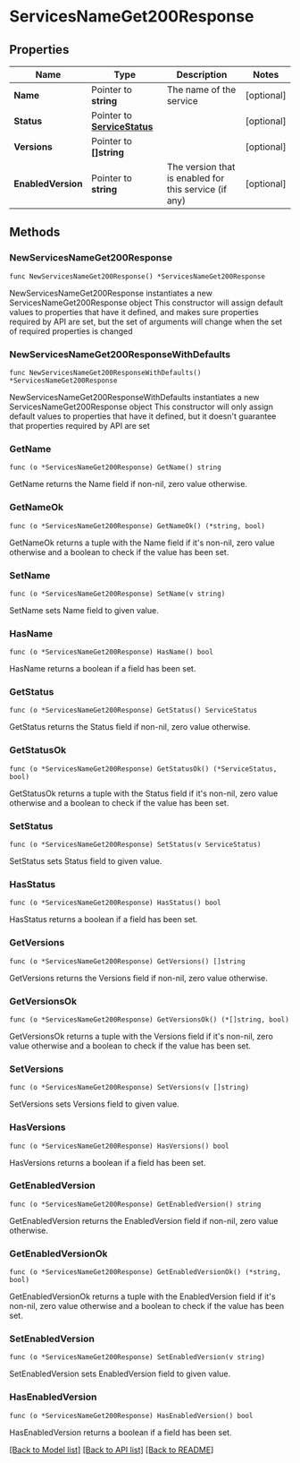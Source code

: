 # ServicesNameGet200Response

## Properties

Name | Type | Description | Notes
------------ | ------------- | ------------- | -------------
**Name** | Pointer to **string** | The name of the service | [optional] 
**Status** | Pointer to [**ServiceStatus**](ServiceStatus.md) |  | [optional] 
**Versions** | Pointer to **[]string** |  | [optional] 
**EnabledVersion** | Pointer to **string** | The version that is enabled for this service (if any) | [optional] 

## Methods

### NewServicesNameGet200Response

`func NewServicesNameGet200Response() *ServicesNameGet200Response`

NewServicesNameGet200Response instantiates a new ServicesNameGet200Response object
This constructor will assign default values to properties that have it defined,
and makes sure properties required by API are set, but the set of arguments
will change when the set of required properties is changed

### NewServicesNameGet200ResponseWithDefaults

`func NewServicesNameGet200ResponseWithDefaults() *ServicesNameGet200Response`

NewServicesNameGet200ResponseWithDefaults instantiates a new ServicesNameGet200Response object
This constructor will only assign default values to properties that have it defined,
but it doesn't guarantee that properties required by API are set

### GetName

`func (o *ServicesNameGet200Response) GetName() string`

GetName returns the Name field if non-nil, zero value otherwise.

### GetNameOk

`func (o *ServicesNameGet200Response) GetNameOk() (*string, bool)`

GetNameOk returns a tuple with the Name field if it's non-nil, zero value otherwise
and a boolean to check if the value has been set.

### SetName

`func (o *ServicesNameGet200Response) SetName(v string)`

SetName sets Name field to given value.

### HasName

`func (o *ServicesNameGet200Response) HasName() bool`

HasName returns a boolean if a field has been set.

### GetStatus

`func (o *ServicesNameGet200Response) GetStatus() ServiceStatus`

GetStatus returns the Status field if non-nil, zero value otherwise.

### GetStatusOk

`func (o *ServicesNameGet200Response) GetStatusOk() (*ServiceStatus, bool)`

GetStatusOk returns a tuple with the Status field if it's non-nil, zero value otherwise
and a boolean to check if the value has been set.

### SetStatus

`func (o *ServicesNameGet200Response) SetStatus(v ServiceStatus)`

SetStatus sets Status field to given value.

### HasStatus

`func (o *ServicesNameGet200Response) HasStatus() bool`

HasStatus returns a boolean if a field has been set.

### GetVersions

`func (o *ServicesNameGet200Response) GetVersions() []string`

GetVersions returns the Versions field if non-nil, zero value otherwise.

### GetVersionsOk

`func (o *ServicesNameGet200Response) GetVersionsOk() (*[]string, bool)`

GetVersionsOk returns a tuple with the Versions field if it's non-nil, zero value otherwise
and a boolean to check if the value has been set.

### SetVersions

`func (o *ServicesNameGet200Response) SetVersions(v []string)`

SetVersions sets Versions field to given value.

### HasVersions

`func (o *ServicesNameGet200Response) HasVersions() bool`

HasVersions returns a boolean if a field has been set.

### GetEnabledVersion

`func (o *ServicesNameGet200Response) GetEnabledVersion() string`

GetEnabledVersion returns the EnabledVersion field if non-nil, zero value otherwise.

### GetEnabledVersionOk

`func (o *ServicesNameGet200Response) GetEnabledVersionOk() (*string, bool)`

GetEnabledVersionOk returns a tuple with the EnabledVersion field if it's non-nil, zero value otherwise
and a boolean to check if the value has been set.

### SetEnabledVersion

`func (o *ServicesNameGet200Response) SetEnabledVersion(v string)`

SetEnabledVersion sets EnabledVersion field to given value.

### HasEnabledVersion

`func (o *ServicesNameGet200Response) HasEnabledVersion() bool`

HasEnabledVersion returns a boolean if a field has been set.


[[Back to Model list]](../README.md#documentation-for-models) [[Back to API list]](../README.md#documentation-for-api-endpoints) [[Back to README]](../README.md)


